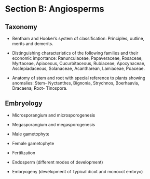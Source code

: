 # Section B: Angiosperms

## Taxonomy

* Bentham and Hooker’s system of classification: Principles, outline, merits and demerits.

* Distinguishing characteristics of the following families and their economic importance: Ranunculaceae, Papaveraceae, Rosaceae, Myrtaceae, Apiaceous, Cucurbitaceous, Rubiaceae, Apocynaceae, Asclepiadaceous, Solanaceae, Acantharean, Lamiaceae, Poaceae.

* Anatomy of stem and root with special reference to plants showing anomalies: Stem- Nyctanthes, Bignonia, Strychnos, Boerhaavia, Dracaena; Root- Tinospora.

## Embryology

* Microsporangium and microsporogenesis

* Megasporangium and megasporogenesis

* Male gametophyte

* Female gametophyte

* Fertilization

* Endosperm (different modes of development)

* Embryogeny (development of  typical dicot and monocot embryo)   